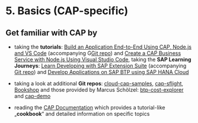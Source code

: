 # 5. Basics (CAP-specific)

## Get familiar with CAP by

- taking the **tutorials**: [Build an Application End-to-End Using CAP, Node.js and VS Code](https://developers.sap.com/mission.btp-application-cap-e2e.html) (accompanying G[Git repo](https://github.com/SAP-samples/cloud-cap-risk-management)) and [Create a CAP Business Service with Node.js Using Visual Studio Code](https://developers.sap.com/tutorials/cp-apm-nodejs-create-service.html), taking the **SAP Learning Journeys**: [Learn Developing with SAP Extension Suite](https://learning.sap.com/learning-journey/developing-with-sap-extension-suite) (accompanying [Git repo](https://github.com/SAP-samples/extension-suite-learning-journey)) and [Develop Applications on SAP BTP using SAP HANA Cloud](https://learning.sap.com/learning-journey/developing-applications-running-on-sap-btp-using-sap-hana-cloud)

- taking a look at additional **Git repos**: [cloud-cap-samples](https://github.com/SAP-samples/cloud-cap-samples), [cap-sflight](https://github.com/SAP-samples/cap-sflight), [Bookshop](https://github.com/SAP-samples/cloud-cap-samples/tree/main/bookshop) and those provided by Marcus Schölzel: [btp-cost-explorer](https://bitbucket.org/msg-gbp/btp-cost-explorer/src/main/) and [cap-demo](https://github.com/MarcusSchoelzel/cap-demo)

- reading the [CAP Documentation](https://cap.cloud.sap/docs/) which provides a tutorial-like „**cookbook**“ and detailed information on specific topics
